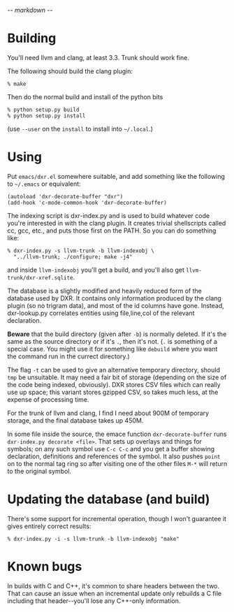 -*- markdown -*-

# Building #

You'll need llvm and clang, at least 3.3.  Trunk should work fine.

The following should build the clang plugin:

    % make

Then do the normal build and install of the python bits

    % python setup.py build
    % python setup.py install

(use `--user` on the `install` to install into `~/.local`.)

# Using #

Put `emacs/dxr.el` somewhere suitable, and add something like the
following to `~/.emacs` or equivalent:

    (autoload 'dxr-decorate-buffer "dxr")
	(add-hook 'c-mode-common-hook 'dxr-decorate-buffer)

The indexing script is dxr-index.py and is used to build whatever code
you're interested in with the clang plugin.  It creates trivial
shellscripts called cc, gcc, etc., and puts those first on the PATH.
So you can do something like:

    % dxr-index.py -s llvm-trunk -b llvm-indexobj \
      "../llvm-trunk; ./configure; make -j4"

and inside `llvm-indexobj` you'll get a build, and you'll also get
`llvm-trunk/dxr-xref.sqlite`.

The database is a slightly modified and heavily reduced form of the
database used by DXR.  It contains only information produced by the
clang plugin (so no trigram data), and most of the id columns have
gone.  Instead, dxr-lookup.py correlates entities using file,line,col
of the relevant declaration.

**Beware** that the build directory (given after `-b`) is normally
deleted.  If it's the same as the source directory or if it's `.`,
then it's not.  (`.` is something of a special case.  You might use it
for something like `debuild` where you want the command run in the
currect directory.)

The flag `-t` can be used to give an alternative temporary directory,
should `tmp` be unsuitable.  It may need a fair bit of storage
(depending on the size of the code being indexed, obviously).  DXR
stores CSV files which can really use up space; this variant stores
gzipped CSV, so takes much less, at the expense of processing time.

For the trunk of llvm and clang, I find I need about 900M of temporary
storage, and the final database takes up 450M.

In some file inside the source, the emace function
`dxr-decorate-buffer` runs `dxr-index.py decorate <file>`.  That sets
up overlays and things for symbols; on any such symbol use `C-c C-c`
and you get a buffer showing declaration, definitions and references
of the symbol.  It also pushes `point` on to the normal tag ring so
after visiting one of the other files `M-*` will return to the
original symbol.

# Updating the database (and build) #

There's some support for incremental operation, though I won't
guarantee it gives entirely correct results:

    % dxr-index.py -i -s llvm-trunk -b llvm-indexobj "make"

# Known bugs #

In builds with C and C++, it's common to share headers between the
two.  That can cause an issue when an incremental update only rebuilds
a C file including that header--you'll lose any C++-only information.
